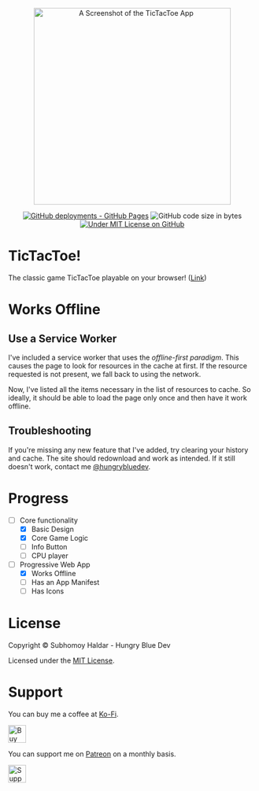 <div align="center">
<p>
<a href="https://hungrybluedev.github.io/hbd-tictactoe/">
<img width="400px" src="https://i.imgur.com/dLJVHOJ.png" alt="A Screenshot of the TicTacToe App" />
</a>
</p>
</div>

<div align="center">
  <p>
    <a href="https://hungrybluedev.github.io/hbd-tictactoe/"><img src="https://img.shields.io/github/deployments/hungrybluedev/hbd-tictactoe/github-pages?label=GitHub%20Pages" alt="GitHub deployments - GitHub Pages" /></a>
    <img src="https://img.shields.io/github/languages/code-size/hungrybluedev/hbd-tictactoe" alt="GitHub code size in bytes" />
    <a href="LICENSE"><img src="https://img.shields.io/github/license/hungrybluedev/hbd-tictactoe" alt="Under MIT License on GitHub" /></a>
  </p>
  </div>

# TicTacToe!

The classic game TicTacToe playable on your browser! ([Link](https://hungrybluedev.github.io/hbd-tictactoe/))

# Works Offline

## Use a Service Worker

I've included a service worker that uses the _offline-first paradigm_.
This causes the page to look for resources in the cache at first.
If the resource requested is not present, we fall back to using the network.

Now, I've listed all the items necessary in the list of resources to cache.
So ideally, it should be able to load the page only once and then have it work offline.

## Troubleshooting

If you're missing any new feature that I've added, try clearing your history and cache.
The site should redownload and work as intended.
If it still doesn't work, contact me [@hungrybluedev](https://twitter.com/hungrybluedev/).

# Progress

- [ ] Core functionality
  - [x] Basic Design
  - [x] Core Game Logic
  - [ ] Info Button
  - [ ] CPU player
- [ ] Progressive Web App
  - [x] Works Offline
  - [ ] Has an App Manifest
  - [ ] Has Icons
  
# License

Copyright &copy; Subhomoy Haldar - Hungry Blue Dev

Licensed under the [MIT License](LICENSE).

# Support

You can buy me a coffee at [Ko-Fi](https://ko-fi.com/hungrybluedev).

<a href='https://ko-fi.com/hungrybluedev' target='_blank'>
  <img height='36' style='border:0px;height:36px;' src='https://az743702.vo.msecnd.net/cdn/kofi3.png?v=2' border='0' alt='Buy Me a Coffee at ko-fi.com' />
</a>

You can support me on [Patreon](https://www.patreon.com/bePatron?u=24185563) on a monthly basis.

<a href="https://patreon.com/hungrybluedev">
  <img height="36" style='border:0px;height:36px;' src="https://c5.patreon.com/external/logo/become_a_patron_button@2x.png" border='0' alt='Support me on Patreon!' /?
</a>
